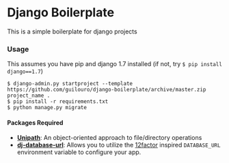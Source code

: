Django Boilerplate
=========================== 

This is a simple boilerplate for django projects

### Usage

This assumes you have pip and django 1.7 installed (if not, try `$ pip install django==1.7`)

    $ django-admin.py startproject --template https://github.com/guilouro/django-boilerplate/archive/master.zip project_name .
    $ pip install -r requirements.txt
    $ python manage.py migrate

#### Packages Required
- **[Unipath]**: An object-oriented approach to file/directory operations
- **[dj-database-url]**: Allows you to utilize the [12factor](http://www.12factor.net/backing-services) inspired `DATABASE_URL` environment variable to configure your app.


[Unipath]: https://github.com/mikeorr/Unipath
[dj-database-url]: https://github.com/kennethreitz/dj-database-url
